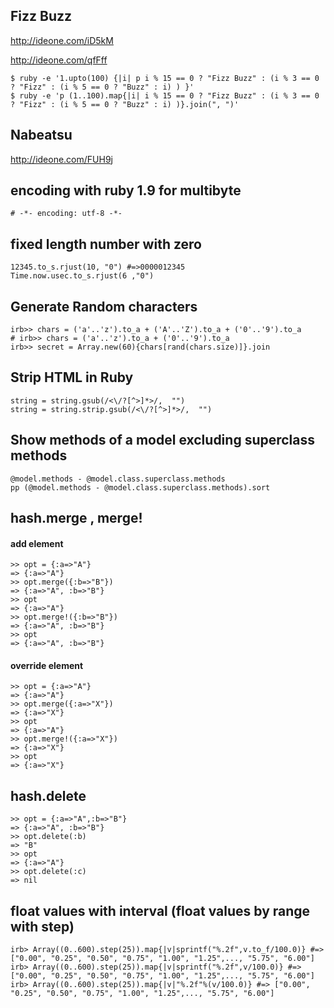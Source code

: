## Fizz Buzz

<http://ideone.com/iD5kM>

<http://ideone.com/qfFff>

    $ ruby -e '1.upto(100) {|i| p i % 15 == 0 ? "Fizz Buzz" : (i % 3 == 0 ? "Fizz" : (i % 5 == 0 ? "Buzz" : i) ) }'
    $ ruby -e 'p (1..100).map{|i| i % 15 == 0 ? "Fizz Buzz" : (i % 3 == 0 ? "Fizz" : (i % 5 == 0 ? "Buzz" : i) )}.join(", ")'

## Nabeatsu

<http://ideone.com/FUH9j>

## encoding with ruby 1.9 for multibyte
    # -*- encoding: utf-8 -*-

## fixed length number with zero

    12345.to_s.rjust(10, "0") #=>0000012345
    Time.now.usec.to_s.rjust(6 ,"0")
    
## Generate Random characters

    irb>> chars = ('a'..'z').to_a + ('A'..'Z').to_a + ('0'..'9').to_a
    # irb>> chars = ('a'..'z').to_a + ('0'..'9').to_a
    irb>> secret = Array.new(60){chars[rand(chars.size)]}.join

## Strip HTML in Ruby

    string = string.gsub(/<\/?[^>]*>/,  "")
    string = string.strip.gsub(/<\/?[^>]*>/,  "")

## Show methods of a model excluding superclass methods

    @model.methods - @model.class.superclass.methods
    pp (@model.methods - @model.class.superclass.methods).sort

## hash.merge , merge!

#### add element
    >> opt = {:a=>"A"}
    => {:a=>"A"}
    >> opt.merge({:b=>"B"})
    => {:a=>"A", :b=>"B"}
    >> opt
    => {:a=>"A"}
    >> opt.merge!({:b=>"B"})
    => {:a=>"A", :b=>"B"}
    >> opt
    => {:a=>"A", :b=>"B"}

#### override element

    >> opt = {:a=>"A"}
    => {:a=>"A"}
    >> opt.merge({:a=>"X"})
    => {:a=>"X"}
    >> opt
    => {:a=>"A"}
    >> opt.merge!({:a=>"X"})
    => {:a=>"X"}
    >> opt
    => {:a=>"X"}

## hash.delete

    >> opt = {:a=>"A",:b=>"B"}
    => {:a=>"A", :b=>"B"}
    >> opt.delete(:b)
    => "B"
    >> opt
    => {:a=>"A"}
    >> opt.delete(:c)
    => nil

## float values with interval (float values by range with step)
    
    irb> Array((0..600).step(25)).map{|v|sprintf("%.2f",v.to_f/100.0)} #=> ["0.00", "0.25", "0.50", "0.75", "1.00", "1.25",..., "5.75", "6.00"]
    irb> Array((0..600).step(25)).map{|v|sprintf("%.2f",v/100.0)} #=> ["0.00", "0.25", "0.50", "0.75", "1.00", "1.25",..., "5.75", "6.00"]
    irb> Array((0..600).step(25)).map{|v|"%.2f"%(v/100.0)} #=> ["0.00", "0.25", "0.50", "0.75", "1.00", "1.25",..., "5.75", "6.00"]
